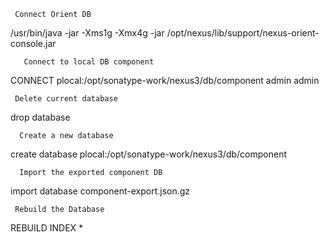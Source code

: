 
     Connect Orient DB

/usr/bin/java -jar  -Xms1g -Xmx4g -jar  /opt/nexus/lib/support/nexus-orient-console.jar

       Connect to local DB component
       
CONNECT plocal:/opt/sonatype-work/nexus3/db/component admin admin
 
     Delete current database
     
drop database
      
      Create a new database

create database plocal:/opt/sonatype-work/nexus3/db/component

      Import the exported component DB
      
import database component-export.json.gz

     Rebuild the Database
     
REBUILD INDEX * 

